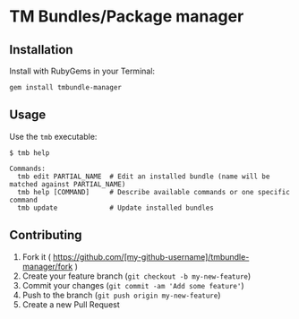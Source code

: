 # TM Bundles/Package manager



## Installation

Install with RubyGems in your Terminal:

    gem install tmbundle-manager


## Usage

Use the `tmb` executable:

```shell
$ tmb help

Commands:
  tmb edit PARTIAL_NAME  # Edit an installed bundle (name will be matched against PARTIAL_NAME)
  tmb help [COMMAND]     # Describe available commands or one specific command
  tmb update             # Update installed bundles

```


## Contributing

1. Fork it ( https://github.com/[my-github-username]/tmbundle-manager/fork )
2. Create your feature branch (`git checkout -b my-new-feature`)
3. Commit your changes (`git commit -am 'Add some feature'`)
4. Push to the branch (`git push origin my-new-feature`)
5. Create a new Pull Request
